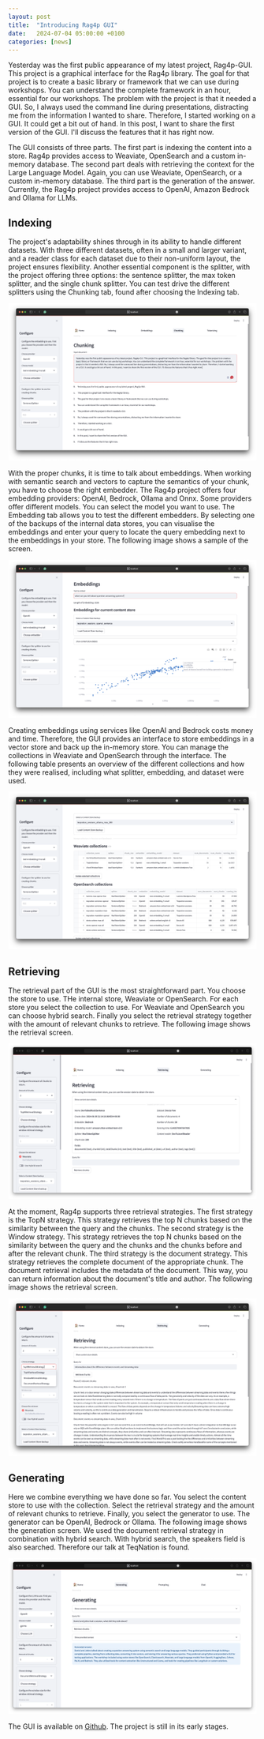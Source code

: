 ```yaml
---
layout: post
title:  "Introducing Rag4p GUI"
date:   2024-07-04 05:00:00 +0100
categories: [news]
---
```

Yesterday was the first public appearance of my latest project, Rag4p-GUI. This project is a graphical interface for the Rag4p library. The goal for that project is to create a basic library or framework that we can use during workshops. You can understand the complete framework in an hour, essential for our workshops. The problem with the project is that it needed a GUI. So, I always used the command line during presentations, distracting me from the information I wanted to share. Therefore, I started working on a GUI. It could get a bit out of hand. In this post, I want to share the first version of the GUI. I'll discuss the features that it has right now.

The GUI consists of three parts. The first part is indexing the content into a store. Rag4p provides access to Weaviate, OpenSearch and a custom in-memory database. The second part deals with retrieving the context for the Large Language Model. Again, you can use Weaviate, OpenSearch, or a custom in-memory database. The third part is the generation of the answer. Currently, the Rag4p project provides access to OpenAI, Amazon Bedrock and Ollama for LLMs.

## Indexing
The project's adaptability shines through in its ability to handle different datasets. With three different datasets, often in a small and larger variant, and a reader class for each dataset due to their non-uniform layout, the project ensures flexibility. Another essential component is the splitter, with the project offering three options: the sentence splitter, the max token splitter, and the single chunk splitter. You can test drive the different splitters using the Chunking tab, found after choosing the Indexing tab.

![Rag4p GUI ~ Chunking](/assets/images/rag4pgui/rag4pgui-chunking.png)

With the proper chunks, it is time to talk about embeddings. When working with semantic search and vectors to capture the semantics of your chunk, you have to choose the right embedder. The Rag4p project offers four embedding providers: OpenAI, Bedrock, Ollama and Onnx. Some providers offer different models. You can select the model you want to use. The Embedding tab allows you to test the different embedders. By selecting one of the backups of the internal data stores, you can visualise the embeddings and enter your query to locate the query embedding next to the embeddings in your store. The following image shows a sample of the screen.

![Rag4p GUI ~ Embeddings](/assets/images/rag4pgui/rag4pgui-embeddings.png)

Creating embeddings using services like OpenAI and Bedrock costs money and time. Therefore, the GUI provides an interface to store embeddings in a vector store and back up the in-memory store. You can manage the collections in Weaviate and OpenSearch through the interface. The following table presents an overview of the different collections and how they were realised, including what splitter, embedding, and dataset were used.

![Rag4p GUI ~ Indexing](/assets/images/rag4pgui/rag4pgui-indexing.png)

## Retrieving

The retrieval part of the GUI is the most straightforward part. You choose the store to use. THe internal store, Weaviate or OpenSearch. For each store you select the collection to use. For Weaviate and OpenSearch you can choose hybrid search. Finally you select the retrieval strategy together with the amount of relevant chunks to retrieve. The following image shows the retrieval screen.

![Rag4p GUI ~ Retrieving](/assets/images/rag4pgui/rag4pgui-retrieving.png)

At the moment, Rag4p supports three retrieval strategies. The first strategy is the TopN strategy. This strategy retrieves the top N chunks based on the similarity between the query and the chunks. The second strategy is the Window strategy. This strategy retrieves the top N chunks based on the similarity between the query and the chunks and the chunks before and after the relevant chunk. The third strategy is the document strategy. This strategy retrieves the complete document of the appropriate chunk. The document retrieval includes the metadata of the document. This way, you can return information about the document's title and author. The following image shows the retrieval screen.

![Rag4p GUI ~ Retrieving results](/assets/images/rag4pgui/rag4pgui-retrieving-result.png)

## Generating

Here we combine everything we have done so far. You select the content store to use with the collection. Select the retrieval strategy and the amount of relevant chunks to retrieve. Finally, you select the generator to use. The generator can be OpenAI, Bedrock or Ollama. The following image shows the generation screen. We used the document retrieval strategy in combination with hybrid search. With hybrid search, the speakers field is also searched. Therefore our talk at TeqNation is found.

![Rag4p GUI ~ Generating](/assets/images/rag4pgui/rag4pgui-generating.png)

The GUI is available on [Github](https://github.com/RAG4J/rag4p-gui). The project is still in its early stages. 